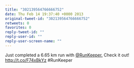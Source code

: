 ```yaml
---
title: "302139564766666752"
date: Thu Feb 14 19:37:40 +0000 2013
original-tweet-id: "302139564766666752"
retweets: 0
favorites: 0
reply-tweet-id: ""
reply-user-id: ""
reply-user-screen-name: ""
---
```

Just completed a 6.65 km run with <a href="https://twitter.com/RunKeeper.">@RunKeeper.</a> Check it out! http://t.co/F74xBkYz #RunKeeper
